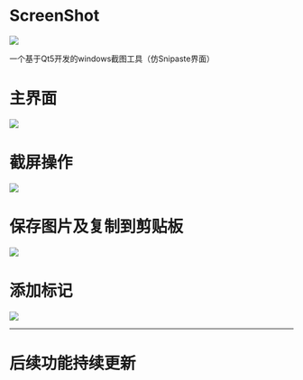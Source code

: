 # ScreenShot
[![](https://img.shields.io/badge/Qt5-ScreenShot-brightgreen.svg)](https://www.qt.io)

一个基于Qt5开发的windows截图工具（仿Snipaste界面）

# 主界面 #
![](https://i.imgur.com/vyrzfUb.png)

# 截屏操作 #
![](https://i.imgur.com/aXkyjEV.gif)

# 保存图片及复制到剪贴板 #
![](https://i.imgur.com/I7JR20w.gif)

# 添加标记 #
![](https://i.imgur.com/zb4bDtU.gif)


----------
# 后续功能持续更新 #